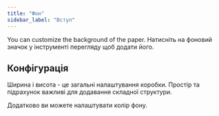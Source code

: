```yaml
---
title: "Фон"
sidebar_label: "Вступ"
---
```



You can customize the background of the paper. Натисніть на фоновий значок у інструменті перегляду щоб додати його.

## Конфігурація

Ширина і висота - це загальні налаштування коробки. Простір та підрахунок важливі для додавання складної структури.

Додатково ви можете налаштувати колір фону.
